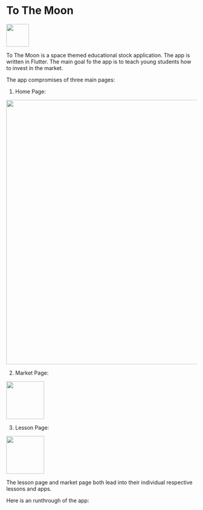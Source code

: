 # To The Moon 

<img src = "https://user-images.githubusercontent.com/29709332/210633314-cffa618e-98a7-4984-845c-c177b2ee13fd.gif"  width = "60" height = "60" > 

To The Moon is a space themed educational stock application. The app is written in Flutter. The main goal fo the app is to teach young students how to invest in the market.
 
The app compromises of three main pages:

1. Home Page: 
<img src = "https://user-images.githubusercontent.com/29709332/210634965-f4275868-3d3d-46ec-a608-261a1f1720df.png" height = "700" widht = "500">

2. Market Page:
<img src = "https://user-images.githubusercontent.com/29709332/210634994-e10edfa9-5e0e-469a-b24a-cfff1bf178ed.png" height = "100">

3. Lesson Page:
 <img src = "https://user-images.githubusercontent.com/29709332/210635044-96cf2bd0-247e-4d50-bbea-9b313d5db73d.png" height = "100">


The lesson page and market page both lead into their individual respective lessons and apps.

Here is an runthrough of the app:

